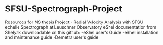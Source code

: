 # SFSU-Spectrograph-Project
Resources for MS thesis Project - Radial Velocity Analysis with SFSU echelle Spectrograph at Leuschner Observatory
eShel documentation from Shelyak downloadable on this github:
-eShel user's Guide
-eShel installation and maintenance guide
-Demetra user's guide
